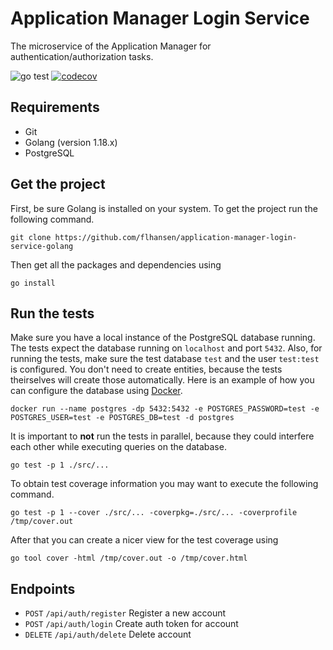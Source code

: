 # Application Manager Login Service
The microservice of the Application Manager for authentication/authorization tasks.

![go test](https://github.com/flhansen/application-manager-login-service-golang/actions/workflows/test.yml/badge.svg)
[![codecov](https://codecov.io/gh/flhansen/application-manager-login-service-golang/branch/master/graph/badge.svg?token=CU2QV6EDA7)](https://codecov.io/gh/flhansen/application-manager-login-service-golang)

## Requirements

- Git
- Golang (version 1.18.x)
- PostgreSQL

## Get the project
First, be sure Golang is installed on your system. To get the project run the
following command.

    git clone https://github.com/flhansen/application-manager-login-service-golang

Then get all the packages and dependencies using

    go install

## Run the tests
Make sure you have a local instance of the PostgreSQL database running. The
tests expect the database running on `localhost` and port `5432`. Also, for
running the tests, make sure the test database `test` and the user `test:test`
is configured. You don't need to create entities, because the tests theirselves
will create those automatically. Here is an example of how you can configure the
database using [Docker](https://docker.com/).

    docker run --name postgres -dp 5432:5432 -e POSTGRES_PASSWORD=test -e POSTGRES_USER=test -e POSTGRES_DB=test -d postgres

It is important to **not** run the tests in parallel, because they could
interfere each other while executing queries on the database.

    go test -p 1 ./src/...

To obtain test coverage information you may want to execute the following command.

    go test -p 1 --cover ./src/... -coverpkg=./src/... -coverprofile /tmp/cover.out

After that you can create a nicer view for the test coverage using

    go tool cover -html /tmp/cover.out -o /tmp/cover.html

## Endpoints

- `POST` `/api/auth/register` Register a new account
- `POST` `/api/auth/login` Create auth token for account
- `DELETE` `/api/auth/delete` Delete account